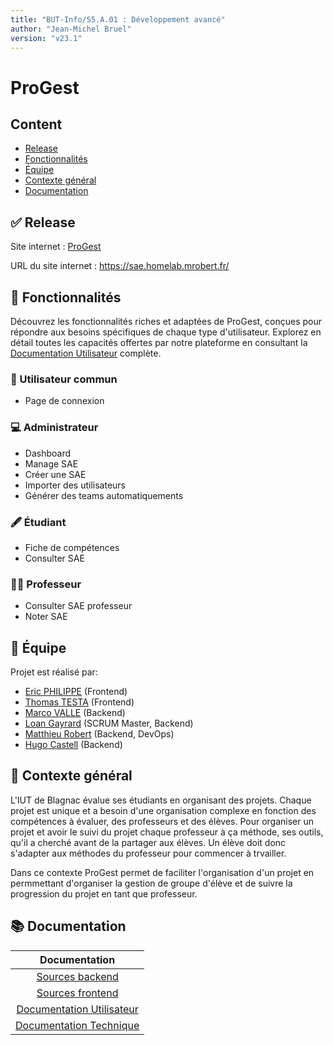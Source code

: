 ```yaml
---
title: "BUT-Info/S5.A.01 : Développement avancé"
author: "Jean-Michel Bruel"
version: "v23.1"
---
```


# ProGest



## Content

- [Release](#-release)
- [Fonctionnalités](#-fonctionnalités)
- [Équipe](#-équipe)
- [Contexte général](#-contexte-général)
- [Documentation](#-documentation)

## ✅ Release

Site internet : [ProGest](https://sae.homelab.mrobert.fr/) 

URL du site internet : https://sae.homelab.mrobert.fr/

## 🔎 Fonctionnalités

Découvrez les fonctionnalités riches et adaptées de ProGest, conçues pour répondre aux besoins spécifiques de chaque type d'utilisateur. Explorez en détail toutes les capacités offertes par notre plateforme en consultant la [Documentation Utilisateur](./documentation/doc-utilisateur.md)  complète.

### 👤​ Utilisateur commun
- Page de connexion

### ​💻​ Administrateur
- Dashboard
- Manage SAE
- Créer une SAE
- Importer des utilisateurs
- Générer des teams automatiquements

### 🖋️​ Étudiant
- Fiche de compétences
- Consulter SAE

### 🧑‍🏫​ Professeur
- Consulter SAE professeur
- Noter SAE

## 👥 Équipe

Projet est réalisé par:

- [Eric PHILIPPE](https://github.com/Eric-Philippe) (Frontend)
- [Thomas TESTA](https://github.com/SkyFriz) (Frontend)
- [Marco VALLE](https://github.com/Stemon8) (Backend)
- [Loan Gayrard](https://github.com/Sonixray) (SCRUM Master, Backend)
- [Matthieu Robert](https://github.com/matthieurobert) (Backend, DevOps)
- [Hugo Castell](https://github.com/Hugo-CASTELL) (Backend)

## 📕 Contexte général

L'IUT de Blagnac évalue ses étudiants en organisant des projets. Chaque projet est unique et a besoin d'une organisation complexe en fonction des compétences à évaluer, des professeurs et des élèves. Pour organiser un projet et avoir le suivi du projet chaque professeur à ça méthode, ses outils, qu'il a cherché avant de la partager aux élèves. Un élève doit donc s'adapter aux méthodes du professeur pour commencer à trvailler.

Dans ce contexte ProGest permet de faciliter l'organisation d'un projet en permmettant d'organiser la gestion de groupe d'élève et de suivre la progression du projet en tant que professeur.

## 📚 Documentation

| Documentation                                                     |
|:---------------:                                                  |
| [Sources backend](./backend)                                      |
| [Sources frontend](./frontend)                                    |
| [Documentation Utilisateur](./documentation/doc-utilisateur.md)   |
| [Documentation Technique](./documentation/doc-technique-back.md)  |
